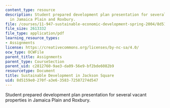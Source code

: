 ```yaml
---
content_type: resource
description: Student prepared development plan presentation for several vacant properties
  in Jamaica Plain and Roxbury.
file: /courses/11-947-sustainable-economic-development-spring-2004/8d5159e0270fa3e6358372587274d547_finaljpndc.pdf
file_size: 2613332
file_type: application/pdf
learning_resource_types:
- Assignments
license: https://creativecommons.org/licenses/by-nc-sa/4.0/
ocw_type: OCWFile
parent_title: Assignments
parent_type: CourseSection
parent_uid: c2812760-9ae3-da09-56e9-bf2bde6082b9
resourcetype: Document
title: Sustainable Development in Jackson Square
uid: 8d5159e0-270f-a3e6-3583-72587274d547
---
```

Student prepared development plan presentation for several vacant properties in Jamaica Plain and Roxbury.